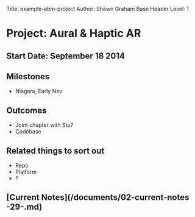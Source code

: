 Title: example-abm-project
Author: Shawn Graham
Base Header Level: 1

# Project: Aural & Haptic AR
  
## Start Date: September 18 2014
  
## Milestones
+ Niagara, Early Nov
  
## Outcomes
+ Joint chapter with Stu?
+ Codebase
  
## Related things to sort out
+ Repo
+ Platform
+ ?

## [Current Notes](/documents/02-current-notes -29-.md)
